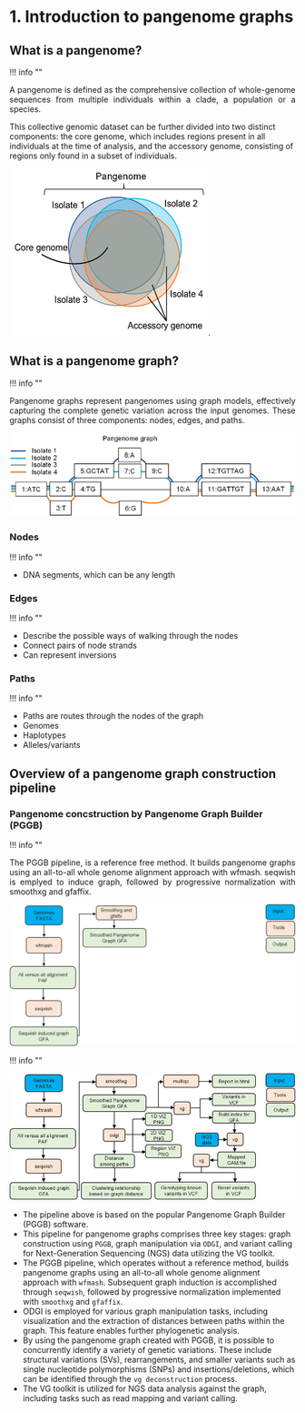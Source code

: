 # 1. Introduction to pangenome graphs

## What is a pangenome? 
!!! info ""


<p align="justify">
A pangenome is defined as the comprehensive collection of whole-genome sequences from multiple individuals within a clade, a population or a species. 

This collective genomic dataset can be further divided into two distinct components: the core genome, which includes regions present in all individuals at the time of analysis, and the accessory genome, consisting of regions only found in a subset of individuals. 
</p>

![bacterial-pangenome](theme_figures/bacterial-pangenome-small.png).



## What is a pangenome graph? 
!!! info ""


<p align="justify">
Pangenome graphs represent pangenomes using graph models, effectively capturing the complete genetic variation across the input genomes. These graphs consist of three components: nodes, edges, and paths.
</p>

![bacterial-pangenome](theme_figures/pangenome-graph-small.png)



### **Nodes**
!!! info ""

- DNA segments, which can be any length 


### **Edges** 
!!! info ""

- Describe the possible ways of walking through the nodes
- Connect pairs of node strands
- Can represent inversions 


### **Paths** 
!!! info ""

- Paths are routes through the nodes of the graph
- Genomes
- Haplotypes
- Alleles/variants 


## Overview of a pangenome graph construction pipeline

### **Pangenome concstruction by Pangenome Graph Builder (PGGB)**
!!! info ""


<p align="justify">
The PGGB pipeline, is a reference free method. It builds pangenome graphs using an all-to-all whole genome alignment approach with wfmash. seqwish is emplyed to induce graph, followed by progressive normalization with smoothxg and gfaffix.
</p>

![PGGB](theme_figures/Pipeline_step1_small.png)





!!! info ""

![image](theme_figures/pangenome_graph_pipeline_small.png)
- The pipeline above is based on the popular Pangenome Graph Builder (PGGB) software.
- This pipeline for pangenome graphs comprises three key stages: graph construction using `PGGB`, graph manipulation via `ODGI`, and variant calling for Next-Generation Sequencing (NGS) data utilizing the VG toolkit.
- The PGGB pipeline, which operates without a reference method, builds pangenome graphs using an all-to-all whole genome alignment approach with `wfmash`. Subsequent graph induction is accomplished through `seqwish`, followed by progressive normalization implemented with `smoothxg` and `gfaffix`.
- ODGI is employed for various graph manipulation tasks, including visualization and the extraction of distances between paths within the graph. This feature enables further phylogenetic analysis.
- By using the pangenome graph created with PGGB, it is possible to concurrently identify a variety of genetic variations. These include structural variations (SVs), rearrangements, and smaller variants such as single nucleotide polymorphisms (SNPs) and insertions/deletions, which can be identified through the `vg deconstruction` process.
- The VG toolkit is utilized for NGS data analysis against the graph, including tasks such as read mapping and variant calling.






